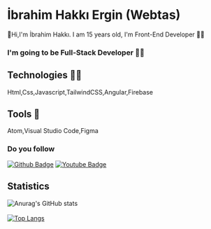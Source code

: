 # İbrahim Hakkı Ergin (Webtas)
👋Hi,I'm İbrahim Hakkı. I am 15 years old, I'm Front-End Developer 👨‍💻
### I'm going to be Full-Stack Developer 👨‍💻
## Technologies 🧑‍💻
Html,Css,Javascript,TailwindCSS,Angular,Firebase
## Tools 🧰
Atom,Visual Studio Code,Figma
### Do you follow
[![Github Badge](https://img.shields.io/github/followers/06ergin06?style=social)](https://github.com/06ergin06)
[![Youtube Badge](https://img.shields.io/youtube/channel/subscribers/UCnu8zBv-6nGXLlxgsBYmksQ?style=social)](https://www.youtube.com/channel/UCnu8zBv-6nGXLlxgsBYmksQ/featured)
## Statistics
![Anurag's GitHub stats](https://github-readme-stats.vercel.app/api?username=06ergin06&show_icons=true&theme=dark)
<br><br>
[![Top Langs](https://github-readme-stats.vercel.app/api/top-langs/?username=06ergin06&layout=compact)](https://github.com/anuraghazra/github-readme-stats)
